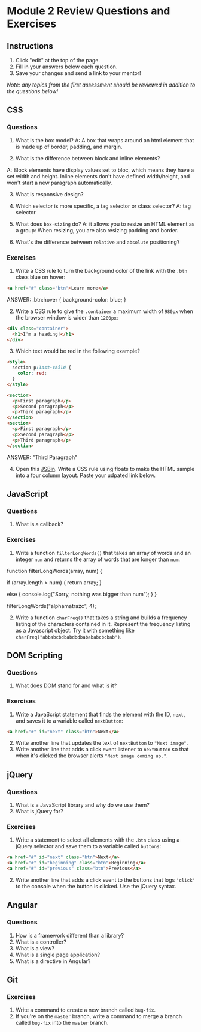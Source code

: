 # Module 2 Review Questions and Exercises

## Instructions

1. Click "edit" at the top of the page.
2. Fill in your answers below each question.
3. Save your changes and send a link to your mentor!

*Note: any topics from the first assessment should be reviewed in addition to the questions below!*

## CSS

### Questions

1. What is the box model?
A: A box that wraps around an html element that is made up of border, padding, and margin.

2. What is the difference between block and inline elements?

A: Block elements have display values set to bloc, which means they have a set width and height. Inline elements don't have defined width/height, and won't start a new paragraph automatically. 

3. What is responsive design?

4. Which selector is more specific, a tag selector or class selector?
A: tag selector 

5. What does `box-sizing` do?
A: it allows you to resize an HTML element as a group: When resizing, you are also resizing padding and border.

6. What's the difference between `relative` and `absolute` positioning?

### Exercises

1. Write a CSS rule to turn the background color of the link with the `.btn` class blue on hover:

  ```html
  <a href="#" class="btn">Learn more</a>
  ```
ANSWER: 
.btn:hover {
  background-color: blue; 
}

2. Write a CSS rule to give the `.container` a maximum width of `980px` when the browser window is wider than `1200px`:

  ```html
  <div class="container">
    <h1>I'm a heading!</h1>
  </div>
  ```

3. Which text would be red in the following example?

  ```html
  <style>
    section p:last-child {
      color: red;
    }
  </style>

  <section>
    <p>First paragraph</p>
    <p>Second paragraph</p>
    <p>Third paragraph</p>
  </section>
  <section>
    <p>First paragraph</p>
    <p>Second paragraph</p>
    <p>Third paragraph</p>
  </section>
  ```
ANSWER: "Third Paragraph"

4. Open this [JSBin](http://jsbin.com/qigiwuhepe/1/edit?html,css,output). Write a CSS rule using floats to make the HTML sample into a four column layout. Paste your udpated link below.

## JavaScript

### Questions

1. What is a callback?

### Exercises

1. Write a function `filterLongWords()` that takes an array of words and an integer `num` and returns the array of words that are longer than `num`.

function filterLongWords(array, num) {
  
  if (array.length > num) {
   return array; 
  }
  
  else {
    console.log("Sorry, nothing was bigger than num");
  }
}

filterLongWords("alphamatrazc", 4); 



2. Write a function `charFreq()` that takes a string and builds a frequency listing of the characters contained in it. Represent the frequency listing as a Javascript object. Try it with something like `charFreq("abbabcbdbabdbdbabababcbcbab")`.

## DOM Scripting

### Questions

1. What does DOM stand for and what is it?

### Exercises

1. Write a JavaScript statement that finds the element with the ID, `next`, and saves it to a variable called `nextButton`:

  ```html
  <a href="#" id="next" class="btn">Next</a>
  ```

2. Write another line that updates the text of `nextButton` to `"Next image"`.
3. Write another line that adds a click event listener to `nextButton` so that when it's clicked the browser alerts `"Next image coming up."`.

## jQuery

### Questions

1. What is a JavaScript library and why do we use them?
2. What is jQuery for?

### Exercises

1. Write a statement to select all elements with the `.btn` class using a jQuery selector and save them to a variable called `buttons`:

  ```html
  <a href="#" id="next" class="btn">Next</a>
  <a href="#" id="beginning" class="btn">Beginning</a>
  <a href="#" id="previous" class="btn">Previous</a>
  ```

2. Write another line that adds a click event to the buttons that logs `'click'` to the console when the button is clicked. Use the jQuery syntax.

## Angular

### Questions

1. How is a framework different than a library?
2. What is a controller?
3. What is a view?
4. What is a single page application?
5. What is a directive in Angular?

## Git

### Exercises

1. Write a command to create a new branch called `bug-fix`.
2. If you're on the `master` branch, write a command to merge a branch called `bug-fix` into the `master` branch.
